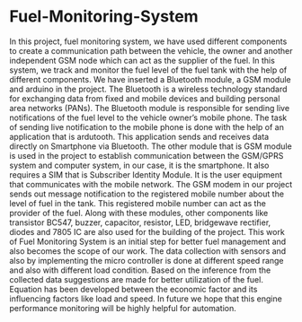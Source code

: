 # Fuel-Monitoring-System
In this project, fuel monitoring system, we have used different components to create a communication path between the vehicle, the owner and another independent GSM node which can act as the supplier of the fuel. In this system, we track and monitor the fuel level of the fuel tank with the help of different components. We have inserted a Bluetooth module, a GSM module and arduino in the project. The Bluetooth is a wireless technology standard for exchanging data from fixed and mobile devices and building personal area networks (PANs). The Bluetooth module is responsible for sending live notifications of the fuel level to the vehicle owner’s mobile phone. The task of sending live notification to the mobile phone is done with the help of an application that is ardutooth. This application sends and receives data directly on Smartphone via Bluetooth. The other module that is GSM module is used in the project to establish communication between the GSM/GPRS system and computer system, in our case, it is the smartphone. It also requires a SIM that is Subscriber Identity Module. It is the user equipment that communicates with the mobile network. The GSM modem in our project sends out message notification to the registered mobile number about the level of fuel in the tank. This registered mobile number can act as the provider of the fuel. Along with these modules, other components like transistor BC547, buzzer, capacitor, resistor, LED, bridgewave rectifier, diodes and 7805 IC are also used for the building of the project. This work of Fuel Monitoring System is an initial step for better fuel management and also becomes the scope of our work. The data collection with sensors and also by implementing the micro controller is done at different speed range and also with different load condition. Based on the inference from the collected data suggestions are made for better utilization of the fuel. Equation has been developed between the economic factor and its influencing factors like load and speed. In future we hope that this engine performance monitoring will be highly helpful for automation.
